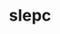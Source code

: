 ---
title: "slepc"
layout: cache
categories: [package, v0.20.1]
meta: {"versions": ["3.19.0"], "compilers": ["gcc@=11.1.0", "oneapi@=2023.0.0"], "oss": ["ubuntu20.04"], "platforms": ["linux"], "targets": ["ppc64le", "x86_64", "x86_64_v3"], "stacks": ["e4s", "e4s-oneapi", "e4s-power", "root"], "num_specs": 7, "num_specs_by_stack": {"e4s-power": 2, "root": 7, "e4s-oneapi": 1, "e4s": 4}}
spec_details: [{"hash": "24aca33obq5tnazc5zrhfpbjxqk7astq", "compiler": "gcc@=11.1.0", "versions": ["3.19.0"], "os": "ubuntu20.04", "platform": "linux", "target": "ppc64le", "variants": ["+arpack", "~blopex", "build_system=generic", "+cuda", "cuda_arch=70", "~hpddm", "~rocm"], "stacks": ["e4s-power", "root"], "size": "-", "tarball": "https://binaries.spack.io/v0.20.1/build_cache/linux-ubuntu20.04-ppc64le/gcc-11.1.0/slepc-3.19.0/linux-ubuntu20.04-ppc64le-gcc-11.1.0-slepc-3.19.0-24aca33obq5tnazc5zrhfpbjxqk7astq.spack"}, {"hash": "4jyhitddihfvo42u2y7nvmxp3oyldpi5", "compiler": "gcc@=11.1.0", "versions": ["3.19.0"], "os": "ubuntu20.04", "platform": "linux", "target": "ppc64le", "variants": ["+arpack", "~blopex", "build_system=generic", "~cuda", "~hpddm", "~rocm"], "stacks": ["e4s-power", "root"], "size": "-", "tarball": "https://binaries.spack.io/v0.20.1/build_cache/linux-ubuntu20.04-ppc64le/gcc-11.1.0/slepc-3.19.0/linux-ubuntu20.04-ppc64le-gcc-11.1.0-slepc-3.19.0-4jyhitddihfvo42u2y7nvmxp3oyldpi5.spack"}, {"hash": "fxoweguzn4ypu2fnj6hyvflg5ss6upps", "compiler": "oneapi@=2023.0.0", "versions": ["3.19.0"], "os": "ubuntu20.04", "platform": "linux", "target": "x86_64", "variants": ["+arpack", "~blopex", "build_system=generic", "~cuda", "~hpddm", "~rocm"], "stacks": ["e4s-oneapi", "root"], "size": "-", "tarball": "https://binaries.spack.io/v0.20.1/build_cache/linux-ubuntu20.04-x86_64/oneapi-2023.0.0/slepc-3.19.0/linux-ubuntu20.04-x86_64-oneapi-2023.0.0-slepc-3.19.0-fxoweguzn4ypu2fnj6hyvflg5ss6upps.spack"}, {"hash": "k4wkanl6jtqnsx5h7lo7fp57qh5byqjx", "compiler": "gcc@=11.1.0", "versions": ["3.19.0"], "os": "ubuntu20.04", "platform": "linux", "target": "x86_64_v3", "variants": ["+arpack", "~blopex", "build_system=generic", "~cuda", "~hpddm", "~rocm"], "stacks": ["e4s", "root"], "size": "-", "tarball": "https://binaries.spack.io/v0.20.1/build_cache/linux-ubuntu20.04-x86_64_v3/gcc-11.1.0/slepc-3.19.0/linux-ubuntu20.04-x86_64_v3-gcc-11.1.0-slepc-3.19.0-k4wkanl6jtqnsx5h7lo7fp57qh5byqjx.spack"}, {"hash": "u4hfvmz7ouuw7hhly65rk2dmvrflanwu", "compiler": "gcc@=11.1.0", "versions": ["3.19.0"], "os": "ubuntu20.04", "platform": "linux", "target": "x86_64_v3", "variants": ["+arpack", "~blopex", "build_system=generic", "+cuda", "cuda_arch=80", "~hpddm", "~rocm"], "stacks": ["e4s", "root"], "size": "-", "tarball": "https://binaries.spack.io/v0.20.1/build_cache/linux-ubuntu20.04-x86_64_v3/gcc-11.1.0/slepc-3.19.0/linux-ubuntu20.04-x86_64_v3-gcc-11.1.0-slepc-3.19.0-u4hfvmz7ouuw7hhly65rk2dmvrflanwu.spack"}, {"hash": "xuhehyhnkhcrzl4fz5jnsiqgoiffadmi", "compiler": "gcc@=11.1.0", "versions": ["3.19.0"], "os": "ubuntu20.04", "platform": "linux", "target": "x86_64_v3", "variants": ["+arpack", "~blopex", "build_system=generic", "~cuda", "~hpddm", "~rocm"], "stacks": ["e4s", "root"], "size": "-", "tarball": "https://binaries.spack.io/v0.20.1/build_cache/linux-ubuntu20.04-x86_64_v3/gcc-11.1.0/slepc-3.19.0/linux-ubuntu20.04-x86_64_v3-gcc-11.1.0-slepc-3.19.0-xuhehyhnkhcrzl4fz5jnsiqgoiffadmi.spack"}, {"hash": "hwhij6dhgc6ee2hzt3jiwzi57ezy5qyo", "compiler": "gcc@=11.1.0", "versions": ["3.19.0"], "os": "ubuntu20.04", "platform": "linux", "target": "x86_64_v3", "variants": ["amdgpu_target=gfx90a", "+arpack", "~blopex", "build_system=generic", "~cuda", "~hpddm", "+rocm"], "stacks": ["e4s", "root"], "size": "-", "tarball": "https://binaries.spack.io/v0.20.1/build_cache/linux-ubuntu20.04-x86_64_v3/gcc-11.1.0/slepc-3.19.0/linux-ubuntu20.04-x86_64_v3-gcc-11.1.0-slepc-3.19.0-hwhij6dhgc6ee2hzt3jiwzi57ezy5qyo.spack"}]
---